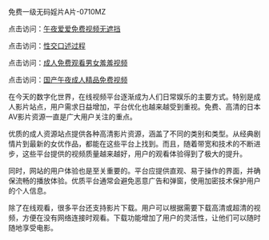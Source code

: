 免费一级无码婬片A片-0710MZ

点击访问：<a href="https://heiliaoxwd5i8.pages.dev">午夜爱爱免费视频无遮挡</a>

点击访问：<a href="https://heiliaozj3tjd.pages.dev">性交口述过程</a>

点击访问：<a href="https://heiliaowzu4ur.pages.dev">成人免费观看男女羞羞视频</a>

点击访问：<a href="https://heiliaoxqkkct.pages.dev">国产午夜成人精品免费视频</a>

在今天的数字化世界，在线视频平台逐渐成为人们日常娱乐的主要方式。特别是成人影片站点，用户需求日益增加，平台优化也越来越受到重视。免费、高清的日本AV影片资源一直是广大用户关注的重点。

优质的成人资源站点提供各种高清影片资源，涵盖了不同的类别和类型。从经典剧情片到最新的女优作品，都能在这些平台上找到。而且，随着带宽和技术的不断进步，这些平台提供的视频质量越来越好，用户的观看体验得到了极大的提升。

同时，网站的用户体验也是至关重要的。平台应提供直观、易于操作的界面，并确保流畅的播放体验。优质平台通常会避免恶意广告和弹窗，使用加密技术保护用户的个人信息。

除了在线观看，很多平台还支持影片下载。用户可以根据需要下载高清或超清的视频，方便在没有网络连接时观看。下载功能增加了用户的灵活性，让他们可以随时随地享受电影。

<span style="display:none;">[Canonical link]( https://github.com/tsk543210/xxriben0913 ）</span>
